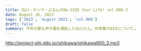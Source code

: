 ```yaml
---
title: 石川・ホンマ・ぶるんのBe-SIDE Your Life! vol.900-3
date: August 16, 2023
tags: ['2023', 'August 2023', 'vol.900']
draft: false
summary: 今年の夏も甲子園を堪能した石川さん。作家業のAI化について…
---
```


http://project-phi.ddo.jp/ishikawa/ishikawa900_3.mp3